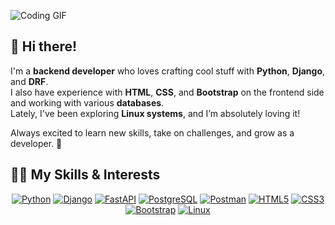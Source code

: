 ![Coding GIF](https://media.giphy.com/media/3o6Zt5zVwR8m1B8Pfu/giphy.gif)



## 👋 Hi there!  

I'm a **backend developer** who loves crafting cool stuff with **Python**, **Django**, and **DRF**.  
I also have experience with **HTML**, **CSS**, and **Bootstrap** on the frontend side and working with various **databases**.  
Lately, I've been exploring **Linux systems**, and I’m absolutely loving it!  

Always excited to learn new skills, take on challenges, and grow as a developer. 🚀  

## 👨‍💻 My Skills & Interests  

<p align="center">
  <a href="https://www.python.org"><img src="https://img.shields.io/badge/Python-3776AB?style=for-the-badge&logo=python&logoColor=white" alt="Python"></a>
  <a href="https://www.djangoproject.com"><img src="https://img.shields.io/badge/Django-092E20?style=for-the-badge&logo=django&logoColor=white" alt="Django"></a>
  <a href="https://fastapi.tiangolo.com"><img src="https://img.shields.io/badge/FastAPI-009688?style=for-the-badge&logo=fastapi&logoColor=white" alt="FastAPI"></a>
  <a href="https://www.postgresql.org"><img src="https://img.shields.io/badge/PostgreSQL-336791?style=for-the-badge&logo=postgresql&logoColor=white" alt="PostgreSQL"></a>
  <a href="https://www.postman.com"><img src="https://img.shields.io/badge/Postman-FF6C37?style=for-the-badge&logo=postman&logoColor=white" alt="Postman"></a>
  <a href="https://developer.mozilla.org/en-US/docs/Web/HTML"><img src="https://img.shields.io/badge/HTML5-E34F26?style=for-the-badge&logo=html5&logoColor=white" alt="HTML5"></a>
  <a href="https://developer.mozilla.org/en-US/docs/Web/CSS"><img src="https://img.shields.io/badge/CSS3-1572B6?style=for-the-badge&logo=css3&logoColor=white" alt="CSS3"></a>
  <a href="https://getbootstrap.com"><img src="https://img.shields.io/badge/Bootstrap-7952B3?style=for-the-badge&logo=bootstrap&logoColor=white" alt="Bootstrap"></a>
  <a href="https://www.linux.org"><img src="https://img.shields.io/badge/Linux-FCC624?style=for-the-badge&logo=linux&logoColor=black" alt="Linux"></a>
</p>




